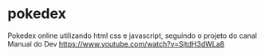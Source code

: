 # pokedex
Pokedex online utilizando html css e javascript, seguindo o projeto do canal Manual do Dev 
https://www.youtube.com/watch?v=SjtdH3dWLa8

